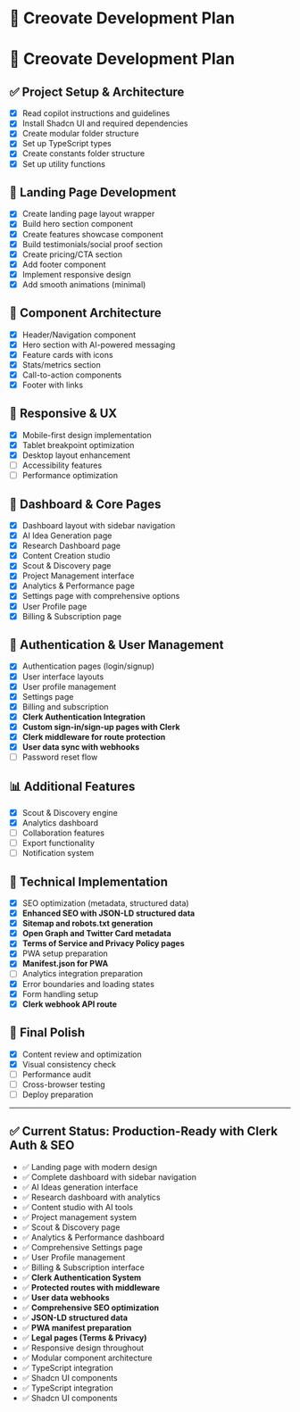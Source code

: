 # 🚀 Creovate Development Plan

# 🚀 Creovate Development Plan

## ✅ Project Setup & Architecture
- [x] Read copilot instructions and guidelines
- [x] Install Shadcn UI and required dependencies
- [x] Create modular folder structure
- [x] Set up TypeScript types
- [x] Create constants folder structure
- [x] Set up utility functions

## 🎨 Landing Page Development
- [x] Create landing page layout wrapper
- [x] Build hero section component
- [x] Create features showcase component
- [x] Build testimonials/social proof section
- [x] Create pricing/CTA section
- [x] Add footer component
- [x] Implement responsive design
- [x] Add smooth animations (minimal)

## 🧩 Component Architecture
- [x] Header/Navigation component
- [x] Hero section with AI-powered messaging
- [x] Feature cards with icons
- [x] Stats/metrics section
- [x] Call-to-action components
- [x] Footer with links

## 📱 Responsive & UX
- [x] Mobile-first design implementation
- [x] Tablet breakpoint optimization
- [x] Desktop layout enhancement
- [ ] Accessibility features
- [ ] Performance optimization

## 🔄 Dashboard & Core Pages
- [x] Dashboard layout with sidebar navigation
- [x] AI Idea Generation page
- [x] Research Dashboard page
- [x] Content Creation studio
- [x] Scout & Discovery page
- [x] Project Management interface
- [x] Analytics & Performance page
- [x] Settings page with comprehensive options
- [x] User Profile page
- [x] Billing & Subscription page

## 🔐 Authentication & User Management
- [x] Authentication pages (login/signup)
- [x] User interface layouts
- [x] User profile management
- [x] Settings page
- [x] Billing and subscription
- [x] **Clerk Authentication Integration**
- [x] **Custom sign-in/sign-up pages with Clerk**
- [x] **Clerk middleware for route protection**
- [x] **User data sync with webhooks**
- [ ] Password reset flow

## 📊 Additional Features
- [x] Scout & Discovery engine
- [x] Analytics dashboard
- [ ] Collaboration features
- [ ] Export functionality
- [ ] Notification system

## 🔧 Technical Implementation
- [x] SEO optimization (metadata, structured data)
- [x] **Enhanced SEO with JSON-LD structured data**
- [x] **Sitemap and robots.txt generation**
- [x] **Open Graph and Twitter Card metadata**
- [x] **Terms of Service and Privacy Policy pages**
- [x] PWA setup preparation
- [x] **Manifest.json for PWA**
- [ ] Analytics integration preparation
- [x] Error boundaries and loading states
- [x] Form handling setup
- [x] **Clerk webhook API route**

## 🎯 Final Polish
- [x] Content review and optimization
- [x] Visual consistency check
- [ ] Performance audit
- [ ] Cross-browser testing
- [ ] Deploy preparation

---

## ✅ Current Status: Production-Ready with Clerk Auth & SEO
- ✅ Landing page with modern design
- ✅ Complete dashboard with sidebar navigation
- ✅ AI Ideas generation interface
- ✅ Research dashboard with analytics
- ✅ Content studio with AI tools
- ✅ Project management system
- ✅ Scout & Discovery page
- ✅ Analytics & Performance dashboard
- ✅ Comprehensive Settings page
- ✅ User Profile management
- ✅ Billing & Subscription interface
- ✅ **Clerk Authentication System**
- ✅ **Protected routes with middleware**
- ✅ **User data webhooks**
- ✅ **Comprehensive SEO optimization**
- ✅ **JSON-LD structured data**
- ✅ **PWA manifest preparation**
- ✅ **Legal pages (Terms & Privacy)**
- ✅ Responsive design throughout
- ✅ Modular component architecture
- ✅ TypeScript integration
- ✅ Shadcn UI components
- ✅ TypeScript integration
- ✅ Shadcn UI components
